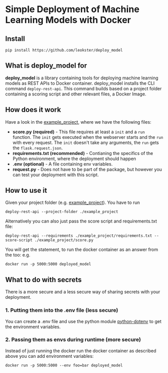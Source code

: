 # Simple Deployment of Machine Learning Models with Docker

## Install 
```
pip install https://github.com/leokster/deploy_model
```

## What is deploy_model for
**deploy_model** is a library containing tools for deploying machine learning models as REST APIs to Docker container. deploy_model installs the CLI command ```deploy-rest-api```. This command builds based on a project folder containing a scoring script and other relevant files, a Docker Image. 

## How does it work
Have a look in the [example_project](./example_project), where we have the following files:
- **score.py (required)** - This file requires at least a ```init``` and a ```run``` function. The ```init``` gets executed when the webserver starts and the ```run``` with every request. The ```init``` doesn't take any arguments, the ```run``` gets the ```flask.request.json```.
- **requirements.txt (recommended)** - Contianing the specifics of the Python environment, where the deployment should happen
- **.env (optional)** - A file containing env variables. 
- **request.py** - Does not have to be part of the package, but however you can test your deployment with this script. 


## How to use it
Given your project folder (e.g. [example_project](example_project)). You have to run 

```
deploy-rest-api --project-folder ./example_project
```

Alternatively you can also just pass the score script and requirements.txt file:

```
deploy-rest-api --requirements ./example_project/requirements.txt --score-script ./example_project/score.py
```

You will get the statement, to run the docker container as an answer from the too: e.g. 
```
docker run -p 5000:5000 deployed_model
```

## What to do with secrets
There is a more secure and a less secure way of sharing secrets with your deployment. 

### 1. Putting them into the .env file (less secure)
You can create a .env file and use the python module [python-dotenv](https://pypi.org/project/python-dotenv/) to get the environment variables. 
### 2. Passing them as envs during runtime (more secure)
Instead of just running the docker run the docker container as described above you can add environment variables:

```
docker run -p 5000:5000 --env foo=bar deployed_model
```